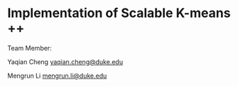 # Implementation of Scalable K-means ++

Team Member:

Yaqian Cheng <yaqian.cheng@duke.edu>

Mengrun Li <mengrun.li@duke.edu>
